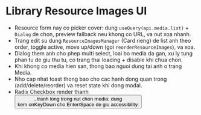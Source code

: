 # Library Resource Images UI

- Resource form nay co picker cover: dung `useQuery(api.media.list)` + `Dialog` de chon, preview fallback neu khong co URL, va nut xoa nhanh.
- Trang edit su dung `ResourceImagesManager` (Card rieng) de list anh theo order, toggle active, move up/down (goi `reorderResourceImages`), va xoa.
- Dialog them anh cho phep multi select, loai bo media da gan, xu ly tung phan tu de giu thu tu, co trang thai loading + disable khi chua chon.
- Khi khong co media hien san, thong bao nguoi dung tai anh o trang Media.
- Nho cap nhat toast thong bao cho cac hanh dong quan trong (add/delete/reorder) va reset state khi dong modal.
- Radix Checkbox render thanh <button>, tranh long trong nut chon media: dung <div role="button" tabIndex=0> kem onKeyDown cho Enter/Space de giu accessibility.

